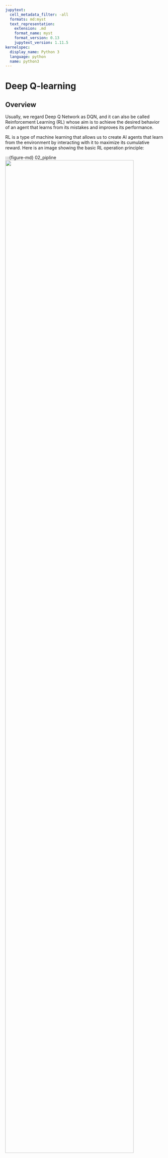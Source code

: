 ```yaml
---
jupytext:
  cell_metadata_filter: -all
  formats: md:myst
  text_representation:
    extension: .md
    format_name: myst
    format_version: 0.13
    jupytext_version: 1.11.5
kernelspec:
  display_name: Python 3
  language: python
  name: python3
---
```


# Deep Q-learning

## Overview

Usually, we regard Deep Q Network as DQN, and it can also be called Reinforcement Learning (RL) whose aim is to achieve the desired behavior of an agent that learns from its mistakes and improves its performance. 

RL is a type of machine learning that allows us to create AI agents that learn from the environment by interacting with it to maximize its cumulative reward. Here is an image showing the basic RL operation principle:

:::{figure-md} 02_pipline
<img src="../../images/deep-learning/DQN/02_pipline.png" width="90%" class="bg-white mb-1">

Pipline of DQN
:::

From this image, we can see that at each step $k$, the agent picks an action $u_k$, receives an observation $y_k$ and receives a reward $r_k$, and the environment receives an action $u_k$, emits an observation $y_{k+1}$ and emits a reward $r_{k+1}$. Later, the time increments k ← k + 1. A one step time delay is assumed between executing the action and receiving the observation as well as reward. We assume that the resulting time interval $∆t = t_k − t_{k+1}$ is constant.

```{note}
Key characteristics of RL:
- No supervisor.
- Data-driven.
- Discrete time steps.
- Sequential data stream (not independent and identically distributed data).
- Agent actions affect subsequent data (sequential decision making).
```

##  Basic terminology

### Reward

A reward is a scalar random variable $R_k$ with realizations $r_k$:

- Often it is considered a real-number $r_k \in \mathbb{R}$ or an integer $r_k \in \mathbb{Z}$.
- The reward function (interpreter) may be naturally given or is a design degree of freedom (i.e., can be manipulated).
- It fully indicates how well an RL agent is doing at step $k$.
- The agent’s task is to maximize its reward over time.

```{example}
If we want the machine to flip a pancake:
- Pos. reward: catching the 180◦ rotated pancake
- Neg. reward: droping the pancake on the floor
```

Rewards can have many different flavors and are highly depending on the given problem:

- Actions may have short and/or long term consequences.
- The reward for a certain action may be delayed.
- Examples: Stock trading, strategic board games,...
- Rewards can be positive and negative real values.
- Certain situations (e.g. car hits wall) might lead to a negative reward.
- Exogenous impacts might introduce stochastic reward components.
- Example: A wind gust pushes the helicopter into a tree.

Besides, the RL agent’s learning process is heavily linked with the reward distribution over time. Designing expedient rewards functions is therefore crucially important for successfully applying RL. And often there is no predefined way on how to design the “best reward function”.

### Task-dependent return definitions

#### Episodic tasks

Episodic tasks can naturally break into subsequences (finite horizon), for examples: most games, maze,... And the return becomes a finite sum: $g_k = r_{k+1} + r_{k+2} + ... + r_{N}$. Episodes end at their terminal step $k = N$.

#### Continuing tasks

Continuing tasks lack a natural end (infinite horizon), for example: process control task, and the return should be discounted to prevent infinite numbers: $g_k = r_{k+1} + \gamma r_{k+2} + \gamma^2 r_{k+3} + ... = \sum_{i=1}^{\infty} \gamma^{i} r_{k+i+1}$. Here, $\gamma ∈ {\mathbb{R}|0 ≤ \gamma ≤ 1}$ is the discount rate.

```{note}
From numeric viewpoint:
If $\gamma$ = 1 and $r_k$ > 0 for $k → \infty $, $g_k$ gets infinite.
If $\gamma$ < 1 and $r_k$ is bounded for $k → \infty$, $g_k$ is bounded.

From strategic viewpoint:
If $\gamma$ ≈ 1: agent is farsighted.
If $\gamma$ ≈ 0: agent is shortsighted (only interested in immediate reward).
```

### State

#### Environment state

Random variable $X_k^{e}$ with realizations $x_k^{e}$:

- Internal status representation of the environment, e.g.physical states (car velocity or motor current), game states (current chess board situation). financial states (stock market status).
- Fully, limited or not at all visible by the agent:sometimes even ’foggy’ or uncertain, but in general: $Y_k = f(X_k)$ as the measurable outputs of the environment.
- Continuous or discrete quantity.

#### Agent state

Random variable $X_k^{a}$ with realizations $x_k^{a}$:

- Internal status representation of the agent.
- In general: $x_k^{a} \neq x_k^{e}$, e.g., due to measurement noise or an additional agent’s memory.
- Agent’s condensed information relevant for next action.
- Dependent on internal knowledge / policy representation of the agent.
- Continuous or discrete quantity.

### Action

An action is the agent’s degree of freedom in order to maximize its reward. The major distinctions are: 
- Finite action set (FAS): $u_k ∈ {u_{k,1},u_{k,2}, ...} ∈ \mathbb{R}_m$.
- Continuous action set (CAS): Infinite number of actions: $u_k ∈ \mathbb{R}_m$.
- Deterministic $u_k$ or random Uk variable.
- Often state-dependent and potentially constrained: $u_k ∈ U(x_k) ⊆ \mathbb{R}_m$.

```{note}
Evaluating the state and action spaces (e.g., finite vs. continuous) of a new RL problem should be always the first steps in order to choose appropriate solution algorithms.
```

### Policy

A policy $\pi$ is the agent’s internal strategy on picking actions.
- Deterministic policies: maps state and action directly: $u_k = \pi (x_k)$. 
- Stochastic policies: maps a probability of the action given a state: $\pi(U_k|X_k) = \mathbb{P} [Uk|Xk]$ .
- RL is all about changing $\pi$ over time in order to maximize the expected return.

#### Example

Here is a deterministic policy example: find optimal gains ${K_p, K_i, K_d}$ given the reward $r_k = −e^2_k$
- Agent’s behavior is explicitly determined by ${K_p, K_i, K_d}$.
- Reference value is part of the environment state: $x_k =[y_k y^∗_k]^T$.
- Control output is the agent’s action: $u_k = \pi(x_k|K_p, K_i, K_d)$.

:::{figure-md} 03_policy_example
<img src="../../images/deep-learning/DQN/03_policy_example.png" width="90%" class="bg-white mb-1">

Classical PID control loop with scalar quantities
:::

### Value functions

The state-value function is the expected return being in state $x_k$ following a policy $\pi:v_{\pi}(x_k)$.

Assuming an MDP problem structure the state-value function is $v_{\pi}(x_k) = \mathbb{E}_{\pi} [G_k | X_k = x_k] = \mathbb{E}_{\pi}[\sum_{i=0}^{\infty} \gamma^i R_{k+i+1} | x_k]$.

The action-value function is the expected return being in state $x_k$ taken an action $u_k$ and, thereafter, following a policy $\pi: q_{\pi}(x_k,u_k)$.

Assuming an MDP problem structure the action-value function is $q_{\pi}(x_k, u_k) = \mathbb{E}_{\pi} [G_k | X_k=x_k, U_k=u_k] = \mathbb{E}_{\pi} [\sum_{i=0}^{\infty} \gamma^i R_{k+i+1} | x_k,u_k]$.

A key task in RL is to estimate $v_{\pi}(x_k)$ and $q_{\pi}(x_k,u_k)$ based on sampled data.

### Model

A model predicts what will happen inside an environment.

That could be a state model $\mathcal{P}$: $\mathcal{P} = \mathbb{P}[X_{k+1}=x_{k+1}|X_k=x_k, U_k=u_k]$. Or a reward model $\mathcal{R}$: $\mathcal{R} = \mathbb{P}[R_{k+1}=r_{k+1}|X_k=x_k, U_k=u_k]$. In general, those models could be stochastic (as denoted above) but in some problems relax to a deterministic form. Using data in order to fit a model is a learning problem of its own and often called system identification.

### Exploration and exploitation

In RL the environment is initially unknown. How to act optimal?
- Exploration: find out more about the environment.
- Exploitation: maximize current reward using limited information. 

```{note}
Trade-off problem: what’s the best split between both strategies? 
```

## Main algorithms

In this section, we will take maze as an example. The problem statement is:

- Reward: $r_k = −1$.
- At goal: episode termination.
- Actions: $u_k \in {N, E, S, W}$.
- State: agent’s location.
- Deterministic problem (no stochastic influences).

:::{figure-md} 04_maze
<img src="../../images/deep-learning/DQN/04_maze.png" width="90%" class="bg-white mb-1">

Maze setup statement
:::

### RL-solution by policy

:::{figure-md} 05_maze_policy
<img src="../../images/deep-learning/DQN/05_maze_policy.png" width="90%" class="bg-white mb-1">

Maze solved by policy
:::

Key characteristics:
- For any state there is a direct action command.
- The policy is explicitly available.

### RL-solution by value function

:::{figure-md} 06_maze_valuefunc
<img src="../../images/deep-learning/DQN/06_maze_valuefunc.png" width="90%" class="bg-white mb-1">

Maze solved by value function
:::

Key characteristics:
- The agent evaluates neighboring maze positions by their value.
- The policy is only implicitly available.

### RL-solution by model evaluation

:::{figure-md} 07_maze_modeleval
<img src="../../images/deep-learning/DQN/07_maze_modeleval.png" width="90%" class="bg-white mb-1">

Maze solved by model evaluation
:::

Key characteristics:
- Agent uses internal model of the environment.
- The model is only an estimate (inaccurate, incomplete).
- The agent interacts with the model before.

### RL agent taxonomy

:::{figure-md} 07_taxonomy
<img src="../../images/deep-learning/DQN/07_taxonomy.png" width="90%" class="bg-white mb-1">

Main categories of reinforcement learning algorithms
:::

## Code

This is an example of DQN discrete model.

```{code-cell}
import wandb
import tensorflow as tf
from tensorflow.keras.layers import Input, Dense
from tensorflow.keras.optimizers import Adam

import gym
import argparse
import numpy as np
from collections import deque
import random

tf.keras.backend.set_floatx('float64')
wandb.init(name='DQN', project="deep-rl-tf2")

parser = argparse.ArgumentParser()
parser.add_argument('--gamma', type=float, default=0.95)
parser.add_argument('--lr', type=float, default=0.005)
parser.add_argument('--batch_size', type=int, default=32)
parser.add_argument('--eps', type=float, default=1.0)
parser.add_argument('--eps_decay', type=float, default=0.995)
parser.add_argument('--eps_min', type=float, default=0.01)

args = parser.parse_args()

class ReplayBuffer:
    def __init__(self, capacity=10000):
        self.buffer = deque(maxlen=capacity)
    
    def put(self, state, action, reward, next_state, done):
        self.buffer.append([state, action, reward, next_state, done])
    
    def sample(self):
        sample = random.sample(self.buffer, args.batch_size)
        states, actions, rewards, next_states, done = map(np.asarray, zip(*sample))
        states = np.array(states).reshape(args.batch_size, -1)
        next_states = np.array(next_states).reshape(args.batch_size, -1)
        return states, actions, rewards, next_states, done
    
    def size(self):
        return len(self.buffer)

class ActionStateModel:
    def __init__(self, state_dim, aciton_dim):
        self.state_dim  = state_dim
        self.action_dim = aciton_dim
        self.epsilon = args.eps
        
        self.model = self.create_model()
    
    def create_model(self):
        model = tf.keras.Sequential([
            Input((self.state_dim,)),
            Dense(32, activation='relu'),
            Dense(16, activation='relu'),
            Dense(self.action_dim)
        ])
        model.compile(loss='mse', optimizer=Adam(args.lr))
        return model
    
    def predict(self, state):
        return self.model.predict(state)
    
    def get_action(self, state):
        state = np.reshape(state, [1, self.state_dim])
        self.epsilon *= args.eps_decay
        self.epsilon = max(self.epsilon, args.eps_min)
        q_value = self.predict(state)[0]
        if np.random.random() < self.epsilon:
            return random.randint(0, self.action_dim-1)
        return np.argmax(q_value)

    def train(self, states, targets):
        self.model.fit(states, targets, epochs=1, verbose=0)
    

class Agent:
    def __init__(self, env):
        self.env = env
        self.state_dim = self.env.observation_space.shape[0]
        self.action_dim = self.env.action_space.n

        self.model = ActionStateModel(self.state_dim, self.action_dim)
        self.target_model = ActionStateModel(self.state_dim, self.action_dim)
        self.target_update()

        self.buffer = ReplayBuffer()

    def target_update(self):
        weights = self.model.model.get_weights()
        self.target_model.model.set_weights(weights)
    
    def replay(self):
        for _ in range(10):
            states, actions, rewards, next_states, done = self.buffer.sample()
            targets = self.target_model.predict(states)
            next_q_values = self.target_model.predict(next_states).max(axis=1)
            targets[range(args.batch_size), actions] = rewards + (1-done) * next_q_values * args.gamma
            self.model.train(states, targets)
    
    def train(self, max_episodes=1000):
        for ep in range(max_episodes):
            done, total_reward = False, 0
            state = self.env.reset()
            while not done:
                action = self.model.get_action(state)
                next_state, reward, done, _ = self.env.step(action)
                self.buffer.put(state, action, reward*0.01, next_state, done)
                total_reward += reward
                state = next_state
            if self.buffer.size() >= args.batch_size:
                self.replay()
            self.target_update()
            print('EP{} EpisodeReward={}'.format(ep, total_reward))
            wandb.log({'Reward': total_reward})


def main():
    env = gym.make('CartPole-v1')
    agent = Agent(env)
    agent.train(max_episodes=1000)

if __name__ == "__main__":
    main()
```

## Your turn! 🚀

 TBD.

## Self study

You can refer to this website for further study:

- [Introduction to Reinforcement Learning](https://pylessons.com/CartPole-reinforcement-learning)

## Acknowledgments

Thanks to [Paderborn University - LEA](https://github.com/upb-lea) for creating the open-source course [reinforcement_learning_course_materials](https://github.com/upb-lea/reinforcement_learning_course_materials) and [River](https://github.com/marload) for creating the open-source project [DeepRL-TensorFlow2](https://github.com/marload/DeepRL-TensorFlow2). They inspire the majority of the content in this chapter.

---

```{bibliography}
:filter: docname in docnames
```

